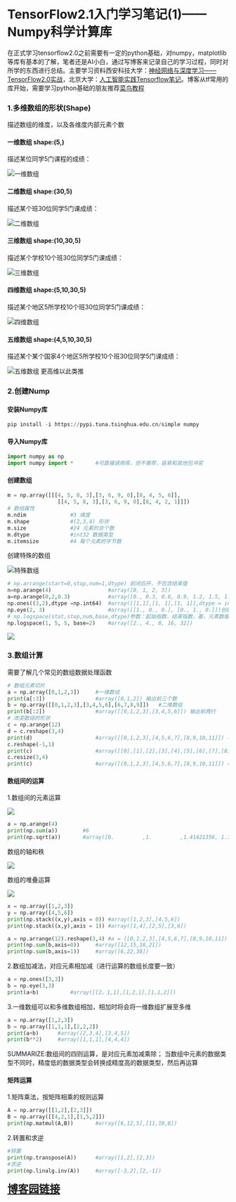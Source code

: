 # TensorFlow2.1入门学习笔记(1)——Numpy科学计算库

在正式学习tensorflow2.0之前需要有一定的python基础，对numpy，matplotlib等库有基本的了解，笔者还是AI小白，通过写博客来记录自己的学习过程，同时对所学的东西进行总结。主要学习资料西安科技大学：[神经网络与深度学习——TensorFlow2.0实战](https://www.icourse163.org/learn/XUST-1206363802#/learn/announce)，北京大学：[人工智能实践Tensorflow笔记](https://www.icourse163.org/learn/PKU-1002536002#/learn/announce)。博客从tf常用的库开始，需要学习python基础的朋友推荐[菜鸟教程](https://www.runoob.com/python3/python3-tutorial.html)
<!-- more -->
### 1.多维数组的形状(Shape)
描述数组的维度，以及各维度内部元素个数

#### 一维数组 shape:(5,)
描述某位同学5门课程的成绩：

![一维数组](https://img-blog.csdnimg.cn/20200429113836745.png " ")

#### 二维数组 shape:(30,5)
描述某个班30位同学5门课成绩：

![二维数组](https://img-blog.csdnimg.cn/20200429113943373.png " ")
#### 三维数组 shape:(10,30,5)
描述某个学校10个班30位同学5门课成绩：

![三维数组](https://img-blog.csdnimg.cn/20200429115427228.png " ")
#### 四维数组 shape:(5,10,30,5)
描述某个地区5所学校10个班30位同学5门课成绩：

![四维数组](https://img-blog.csdnimg.cn/20200429120718407.png " ")
#### 五维数组 shape:(4,5,10,30,5)
描述某个某个国家4个地区5所学校10个班30位同学5门课成绩：

![五维数组](https://img-blog.csdnimg.cn/20200429120814872.png " ")
更高维以此类推
### 2.创建Nump
#### 安装Numpy库

```python
pip install -i https://pypi.tuna.tsinghua.edu.cn/simple numpy
```
#### 导入Numpy库

```python
import numpy as np 
import numpy import *		#可直接调用库，但不推荐，容易和其他包冲突
```

#### 创建数组

```python
m = np.array([[[4, 5, 8, 3],[3, 6, 9, 0],[8, 4, 5, 6]],
				[[4, 5, 8, 3],[3, 6, 9, 0],[8, 4, 2, 1]]])
# 数组属性
m.ndim				#3 维度
m.shape				#(2,3,4) 形状
m.size				#24	元素的总个数
m.dtype				#int32 数据类型
m.itemsize			#4 每个元素的字节数
```

创建特殊的数组

![特殊数组](https://img-blog.csdnimg.cn/20200429133042175.png " ")

```python
# np.arrange(start=0,stop,num=1,dtype) 前闭后开，不包含结束值
n=np.arange(4)					#array([0, 1, 2, 3])
a=np.arange(0,2,0.3)			#array([0., 0.3, 0.6, 0.9, 1.2, 1.5, 1.8])
np.ones((3,2),dtype =np.int64)	#array([[1,1],[1, 1],[1, 1]],dtype = int64)
np.eye(2, 3)					#array([[1., 0., 0.], [0., 1., 0.]])创建一个单位矩阵
# np.logspace(stat,stop,num,base,dtype)参数：起始指数，结束指数，基，元素数据类型，包含结束值
np.logspace(1, 5, 5, base=2)	#array([2., 4., 8, 16, 32])
```

![](https://img-blog.csdnimg.cn/20200429135208645.png " ")

### 3.数组计算
需要了解几个常见的数组数据处理函数

```python
# 数组元素切片
a = np.array([0,1,2,3])		#一维数组
print(a[:3])				#array([0,1,2]) 输出前三个数
b = np.array([[0,1,2,3],[3,4,5,6],[6,7,8,9]])	#二维数组
print(b[:2])				#array([[0,1,2,3],[3,4,5,6]]) 输出前两行
# 改变数组的形状
c = np.arange(12)
d = c.reshape(3,4)			
print(d)					#array([[0,1,2,3],[4,5,6,7],[8,9,10,11]]) 不改变当前数组，按照shape创建新的数组
c.reshape(-1,1)
print(c)					#array([[0],[1],[2],[3],[4],[5],[6],[7],[8],[9],[10],[11]])
c.resize(3,4)			
print(c)					#array([[0,1,2,3],[4,5,6,7],[8,9,10,11]]) 改变当前数组，按照shape创建新的数组
```

#### 数组间的运算
1.数组间的元素运算

![](https://img-blog.csdnimg.cn/20200502182836982.png " ")

```python
a = np.arange(4)
print(np.sum(a))		#6
print(np.sqrt(a))		#array([0.         ,1.         ,1.41421356, 1.73205081])
```

数组的轴和秩

![](https://img-blog.csdnimg.cn/20200502183402824.png " ")

数组的堆叠运算

![](https://img-blog.csdnimg.cn/20200502185456990.png " ")

```python
x = np.array([1,2,3])
y = np.array([4,5,6])
print(np.stack((x,y),axis = 0)) #array([1,2,3],[4,5,6])
print(np.stack((x,y),axis = 1))	#array([1,4],[2,5],[3,6])
```

```python
a = np.arrange(12).reshape(3,4)	#a = ([0,1,2,3],[4,5,6,7],[8,9,10,11])
print(np.sum(b,axis=0))		#array([12,15,18,21])
print(np.sum(b,axis=1))		#array([6,22,38])
```

2.数组加减法，对应元素相加减（进行运算的数组长度要一致）

```python
a = np.ones([3,3])
b = np.eye(3,3)
print(a+b)			#array([[2，1,1],[1,2,1],[1,1,2]])
```

3.一维数组可以和多维数组相加，相加时将会将一维数组扩展至多维

```python
a = np.array([1,2,3])
b = np.array([1,1,1],[2,2,2])
print(a+b)		#array([2,3,4],[3,4,5])
print(b**2)		#array([1,1,1],[4,4,4])
```

SUMMARIZE:数组间的四则运算，是对应元素加减乘除；
					   当数组中元素的数据类型不同时，精度低的数据类型会转换成精度高的数据类型，然后再运算
					   
#### 矩阵运算
1.矩阵乘法，按矩阵相乘的规则运算

```python
A = np.array([[1,2],[2,3]])
B = np.array([[4,2,1],[1,5,2]])
print(np.matmul(A,B))		#array([6,12,5],[11,19,8])
```

2.转置和求逆

```python
#转置
print(np.transpose(A))		#array([1,2],[2,3])
#求逆
print(np.linalg.inv(A))		#array([-3,2],[2,-1])
```
**<font size=5>[博客园链接](https://www.cnblogs.com/moonspace/p/12826438.html)</font>**


